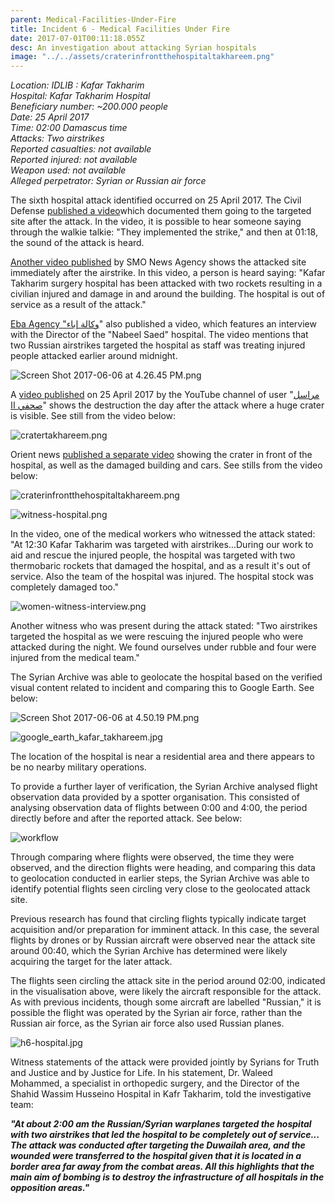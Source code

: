 ```yaml
---
parent: Medical-Facilities-Under-Fire
title: Incident 6 - Medical Facilities Under Fire
date: 2017-07-01T00:11:18.055Z
desc: An investigation about attacking Syrian hospitals
image: "../../assets/craterinfrontthehospitaltakhareem.png"
---
```


*Location: IDLIB : Kafar Takharim\
Hospital: Kafar Takharim Hospital\
Beneficiary number: \~200.000 people\
Date: 25 April 2017\
Time: 02:00 Damascus time\
Attacks: Two airstrikes\
Reported casualties: not available\
Reported injured: not available\
Weapon used: not available\
Alleged perpetrator: Syrian or Russian air force*

The sixth hospital attack identified occurred on 25 April 2017. The Civil Defense [published a video](https://www.youtube.com/watch?v=7G1B3M6qIqc)which documented them going to the targeted site after the attack. In the video, it is possible to hear someone saying through the walkie talkie: "They implemented the strike," and then at 01:18, the sound of the attack is heard.

[Another video published](https://www.youtube.com/watch?v=sXEA4C1SHUI) by SMO News Agency shows the attacked site immediately after the airstrike. In this video, a person is heard saying: "Kafar Takharim surgery hospital has been attacked with two rockets resulting in a civilian injured and damage in and around the building. The hospital is out of service as a result of the attack."

[Eba Agency \"وكالة إباء](https://www.youtube.com/channel/UCJ6BZDIwW0AjmXe_sL0u3Zg)\" also published a video, which features an interview with the Director of the "Nabeel Saed" hospital. The video mentions that two Russian airstrikes targeted the hospital as staff was treating injured people attacked earlier around midnight.

![Screen Shot 2017-06-06 at 4.26.45 PM.png](../../assets/Screen_Shot_2017-06-06_at_4.26.45_PM.png)

A [video published](https://www.youtube.com/watch?v=wI0XK2pPV5o&feature=youtu.be) on 25 April 2017 by the YouTube channel of user "[مراسل صحفي اا](https://www.youtube.com/channel/UC59kYDliZkiyxOxmPuQTx4A)" shows the destruction the day after the attack where a huge crater is visible. See still from the video below:

![cratertakhareem.png](../../assets/cratertakhareem.png)

Orient news [published a separate video](https://www.youtube.com/watch?v=69rNCv6Shxw) showing the crater in front of the hospital, as well as the damaged building and cars. See stills from the video below:

![craterinfrontthehospitaltakhareem.png](../../assets/craterinfrontthehospitaltakhareem.png)

![witness-hospital.png](../../assets/witness-hospital.png)

In the video, one of the medical workers who witnessed the attack stated: "At 12:30 Kafar Takharim was targeted with airstrikes...During our work to aid and rescue the injured people, the hospital was targeted with two thermobaric rockets that damaged the hospital, and as a result it's out of service. Also the team of the hospital was injured. The hospital stock was completely damaged too."

![women-witness-interview.png](../../assets/women-witness-interview.png)

Another witness who was present during the attack stated: "Two airstrikes targeted the hospital as we were rescuing the injured people who were attacked during the night. We found ourselves under rubble and four were injured from the medical team."

The Syrian Archive was able to geolocate the hospital based on the verified visual content related to incident and comparing this to Google Earth. See below:

![Screen Shot 2017-06-06 at 4.50.19 PM.png](../../assets/Screen_Shot_2017-06-06_at_4.50.19_PM.png)

![google\_earth\_kafar\_takhareem.jpg](../../assets/google_earth_kafar_takhareem.jpg)

The location of the hospital is near a residential area and there appears to be no nearby military operations.

To provide a further layer of verification, the Syrian Archive analysed flight observation data provided by a spotter organisation. This consisted of analysing observation data of flights between 0:00 and 4:00, the period directly before and after the reported attack. See below:

![workflow](../../assets/25_april_2017_with_arrows.width-800.png)

Through comparing where flights were observed, the time they were observed, and the direction flights were heading, and comparing this data to geolocation conducted in earlier steps, the Syrian Archive was able to identify potential flights seen circling very close to the geolocated attack site.

Previous research has found that circling flights typically indicate target acquisition and/or preparation for imminent attack. In this case, the several flights by drones or by Russian aircraft were observed near the attack site around 00:40, which the Syrian Archive has determined were likely acquiring the target for the later attack.

The flights seen circling the attack site in the period around 02:00, indicated in the visualisation above, were likely the aircraft responsible for the attack. As with previous incidents, though some aircraft are labelled "Russian," it is possible the flight was operated by the Syrian air force, rather than the Russian air force, as the Syrian air force also used Russian planes.

![h6-hospital.jpg](../../assets/h6-hospital.jpg)

Witness statements of the attack were provided jointly by Syrians for Truth and Justice and by Justice for Life. In his statement, Dr. Waleed Mohammed, a specialist in orthopedic surgery, and the Director of the Shahid Wassim Husseino Hospital in Kafr Takharim, told the investigative team:

***"At about 2:00 am the Russian/Syrian warplanes targeted the hospital with two airstrikes that led the hospital to be completely out of service... The attack was conducted after targeting the ​​Duwailah area, and the wounded were transferred to the hospital given that it is located in a border area far away from the combat areas. All this highlights that the main aim of bombing is to destroy the infrastructure of all hospitals in the opposition areas."***
